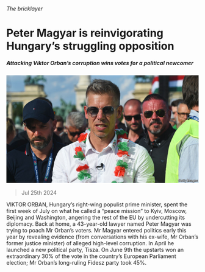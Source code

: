 ###### The bricklayer

# Peter Magyar is reinvigorating Hungary’s struggling opposition 

##### Attacking Viktor Orban’s corruption wins votes for a political newcomer 

![image](images/20240727_EUP003.jpg) 

> Jul 25th 2024 

VIKTOR ORBAN, Hungary’s right-wing populist prime minister, spent the first week of July on what he called a “peace mission” to Kyiv, Moscow, Beijing and Washington, angering the rest of the EU by undercutting its diplomacy. Back at home, a 43-year-old lawyer named Peter Magyar was trying to poach Mr Orban’s voters. Mr Magyar entered politics early this year by revealing evidence (from conversations with his ex-wife, Mr Orban’s former justice minister) of alleged high-level corruption. In April he launched a new political party, Tisza. On June 9th the upstarts won an extraordinary 30% of the vote in the country’s European Parliament election; Mr Orban’s long-ruling Fidesz party took 45%.

